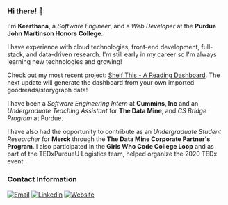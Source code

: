 ### Hi there! 👋

I'm **Keerthana**, a *Software Engineer*, and a *Web Developer* at the **Purdue John Martinson Honors College**.

I have experience with cloud technologies, front-end development, full-stack, and data-driven research. I'm still early in my career so I'm always learning new technologies and growing!

Check out my most recent project: [Shelf This - A Reading Dashboard](https://shelfthis.streamlit.app/). The next update will generate the dashboard from your own imported goodreads/storygraph data!

I have been a *Software Engineering Intern* at **Cummins, Inc** and  an *Undergraduate Teaching Assistant* for **The Data Mine**, and *CS Bridge Program* at Purdue.

I have also had the opportunity to contribute as an *Undergraduate Student Researcher* for **Merck** through the **The Data Mine Corporate Partner's Program**. I also participated in the **Girls Who Code College Loop** and as part of the TEDxPurdueU Logistics team, helped organize the 2020 TEDx event.


### Contact Information
[![Email](https://img.shields.io/badge/Email-D14836?style=for-the-badge&logo=gmail&logoColor=white)](mailto:vvegesna01@purdue.edu)
[![LinkedIn](https://img.shields.io/badge/linkedin-%230077B5.svg?style=for-the-badge&logo=linkedin&logoColor=white)](https://www.linkedin.com/in/keerthana-vegesna/)
[![Website](https://img.shields.io/badge/Website-%23000000.svg?style=for-the-badge&logo=InfluxDB&logoColor=white)](https://localhost-keerthana.vercel.app/)
